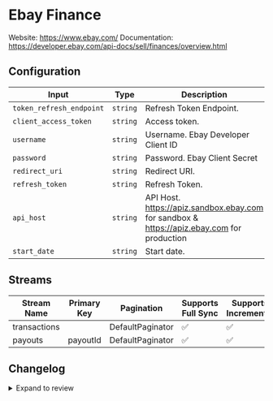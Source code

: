 # Ebay Finance
Website: https://www.ebay.com/
Documentation: https://developer.ebay.com/api-docs/sell/finances/overview.html

## Configuration

| Input | Type | Description | Default Value |
|-------|------|-------------|---------------|
| `token_refresh_endpoint` | `string` | Refresh Token Endpoint.  | https://api.ebay.com/identity/v1/oauth2/token |
| `client_access_token` | `string` | Access token.  |  |
| `username` | `string` | Username. Ebay Developer Client ID |  |
| `password` | `string` | Password. Ebay Client Secret |  |
| `redirect_uri` | `string` | Redirect URI.  |  |
| `refresh_token` | `string` | Refresh Token.  |  |
| `api_host` | `string` | API Host. https://apiz.sandbox.ebay.com for sandbox &amp; https://apiz.ebay.com for production | https://apiz.ebay.com |
| `start_date` | `string` | Start date.  |  |

## Streams
| Stream Name | Primary Key | Pagination | Supports Full Sync | Supports Incremental |
|-------------|-------------|------------|---------------------|----------------------|
| transactions |  | DefaultPaginator | ✅ |  ✅  |
| payouts | payoutId | DefaultPaginator | ✅ |  ✅  |

## Changelog

<details>
  <summary>Expand to review</summary>

| Version          | Date              | Pull Request | Subject        |
|------------------|-------------------|--------------|----------------|
| 0.0.17 | 2025-09-02 | [65873](https://github.com/airbytehq/airbyte/pull/65873) | Update dependencies |
| 0.0.16 | 2025-08-23 | [65278](https://github.com/airbytehq/airbyte/pull/65278) | Update dependencies |
| 0.0.15 | 2025-08-09 | [64795](https://github.com/airbytehq/airbyte/pull/64795) | Update dependencies |
| 0.0.14 | 2025-08-02 | [64349](https://github.com/airbytehq/airbyte/pull/64349) | Update dependencies |
| 0.0.13 | 2025-07-26 | [63962](https://github.com/airbytehq/airbyte/pull/63962) | Update dependencies |
| 0.0.12 | 2025-07-19 | [63546](https://github.com/airbytehq/airbyte/pull/63546) | Update dependencies |
| 0.0.11 | 2025-07-12 | [63000](https://github.com/airbytehq/airbyte/pull/63000) | Update dependencies |
| 0.0.10 | 2025-07-05 | [62804](https://github.com/airbytehq/airbyte/pull/62804) | Update dependencies |
| 0.0.9 | 2025-06-28 | [62429](https://github.com/airbytehq/airbyte/pull/62429) | Update dependencies |
| 0.0.8 | 2025-06-22 | [62000](https://github.com/airbytehq/airbyte/pull/62000) | Update dependencies |
| 0.0.7 | 2025-06-14 | [60371](https://github.com/airbytehq/airbyte/pull/60371) | Update dependencies |
| 0.0.6 | 2025-05-10 | [59927](https://github.com/airbytehq/airbyte/pull/59927) | Update dependencies |
| 0.0.5 | 2025-05-03 | [58900](https://github.com/airbytehq/airbyte/pull/58900) | Update dependencies |
| 0.0.4 | 2025-04-19 | [58371](https://github.com/airbytehq/airbyte/pull/58371) | Update dependencies |
| 0.0.3 | 2025-04-12 | [57824](https://github.com/airbytehq/airbyte/pull/57824) | Update dependencies |
| 0.0.2 | 2025-04-05 | [57248](https://github.com/airbytehq/airbyte/pull/57248) | Update dependencies |
| 0.0.1 | 2025-04-01 | | Initial release by [@adityamohta](https://github.com/adityamohta) via Connector Builder |

</details>
